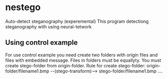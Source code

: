 # nestego
Auto-detect steganography (experemental)
This program detectiong steganography with using neural-tetwork

## Using control example
For use control example you need create two folders with origin files and files with embedded message. Files in folders must be equallyty.
You must create stego-folder from origin-folder. Rule for create stego-folder:
origin-folder/filename1.bmp --(stego-transform)--> stego-folder/filename1.bmp
....

